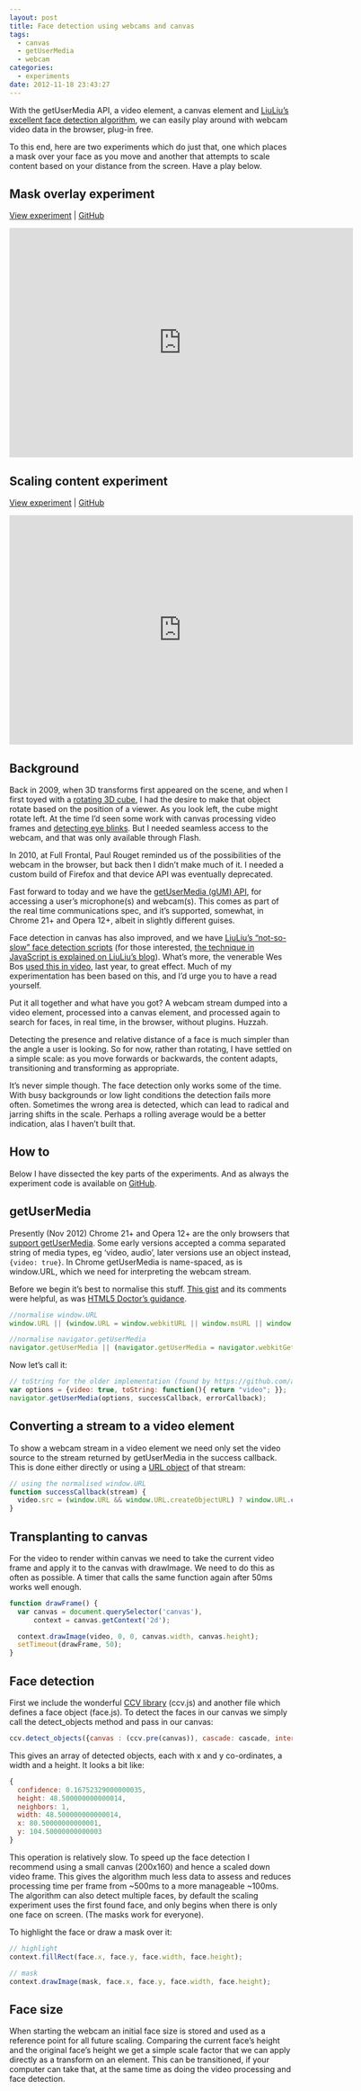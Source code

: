 ```yaml
---
layout: post
title: Face detection using webcams and canvas
tags:
  - canvas
  - getUserMedia
  - webcam
categories:
  - experiments
date: 2012-11-18 23:43:27
---
```


With the getUserMedia API, a video element, a canvas element and [LiuLiu’s excellent face detection algorithm](https://github.com/liuliu/ccv), we can easily play around with webcam video data in the browser, plug-in free.

To this end, here are two experiments which do just that, one which places a mask over your face as you move and another that attempts to scale content based on your distance from the screen. Have a play below.

## Mask overlay experiment

[View experiment](https://fofr.github.io/paulrhayes.com-experiments/webcam/mask.html) | [GitHub](https://github.com/fofr/paulrhayes.com-experiments/tree/master/webcam)

<div class="video-wrapper"><iframe class="vimeo" src="https://player.vimeo.com/video/53803605" width="612" height="408" frameborder="0"></iframe></div>

## Scaling content experiment

[View experiment](https://fofr.github.io/paulrhayes.com-experiments/webcam/) | [GitHub](https://github.com/fofr/paulrhayes.com-experiments/tree/master/webcam)

<div class="video-wrapper"><iframe class="vimeo" src="https://player.vimeo.com/video/53803604" width="612" height="408" frameborder="0"></iframe></div>

## Background

Back in 2009, when 3D transforms first appeared on the scene, and when I first toyed with a [rotating 3D cube](/2009-07/animated-css3-cube-interface-using-3d-transforms/), I had the desire to make that object rotate based on the position of a viewer. As you look left, the cube might rotate left. At the time I’d seen some work with canvas processing video frames and [detecting eye blinks](http://ajaxian.com/archives/finally-a-useful-blink-tag-detecting-your-user-blinking). But I needed seamless access to the webcam, and that was only available through Flash.

In 2010, at Full Frontal, Paul Rouget reminded us of the possibilities of the webcam in the browser, but back then I didn’t make much of it. I needed a custom build of Firefox and that device API was eventually deprecated.

Fast forward to today and we have the [getUserMedia (gUM) API](https://dev.w3.org/2011/webrtc/editor/getusermedia.html), for accessing a user’s microphone(s) and webcam(s). This comes as part of the real time communications spec, and it’s supported, somewhat, in Chrome 21+ and Opera 12+, albeit in slightly different guises.

Face detection in canvas has also improved, and we have [LiuLiu’s “not-so-slow” face detection scripts](https://github.com/liuliu/ccv) (for those interested, [the technique in JavaScript is explained on LiuLiu’s blog](http://liuliu.me/eyes/javascript-face-detection-explained/)). What’s more, the venerable Wes Bos [used this in video](http://wesbos.com/html5-video-face-detection-canvas-javascript/), last year, to great effect. Much of my experimentation has been based on this, and I’d urge you to have a read yourself.

Put it all together and what have you got? A webcam stream dumped into a video element, processed into a canvas element, and processed again to search for faces, in real time, in the browser, without plugins. Huzzah.

Detecting the presence and relative distance of a face is much simpler than the angle a user is looking. So for now, rather than rotating, I have settled on a simple scale: as you move forwards or backwards, the content adapts, transitioning and transforming as appropriate.

It’s never simple though. The face detection only works some of the time. With busy backgrounds or low light conditions the detection fails more often. Sometimes the wrong area is detected, which can lead to radical and jarring shifts in the scale. Perhaps a rolling average would be a better indication, alas I haven’t built that.

## How to

Below I have dissected the key parts of the experiments. And as always the experiment code is available on [GitHub](https://github.com/fofr/paulrhayes.com-experiments/webcam/).

## getUserMedia

Presently (Nov 2012) Chrome 21+ and Opera 12+ are the only browsers that [support getUserMedia](http://caniuse.com/stream). Some early versions accepted a comma separated string of media types, eg ‘video, audio’, later versions use an object instead, `{video: true}`. In Chrome getUserMedia is name-spaced, as is window.URL, which we need for interpreting the webcam stream.

Before we begin it’s best to normalise this stuff. [This gist](https://gist.github.com/f2ac64ed7fc467ccdfe3) and its comments were helpful, as was [HTML5 Doctor’s guidance](http://html5doctor.com/getusermedia/).

```js
//normalise window.URL
window.URL || (window.URL = window.webkitURL || window.msURL || window.oURL);

//normalise navigator.getUserMedia
navigator.getUserMedia || (navigator.getUserMedia = navigator.webkitGetUserMedia || navigator.mozGetUserMedia || navigator.msGetUserMedia);
```

Now let’s call it:

```js
// toString for the older implementation (found by https://github.com/agektmr)
var options = {video: true, toString: function(){ return "video"; }};
navigator.getUserMedia(options, successCallback, errorCallback);
```

## Converting a stream to a video element

To show a webcam stream in a video element we need only set the video source to the stream returned by getUserMedia in the success callback. This is done either directly or using a [URL object](https://developer.mozilla.org/en-US/docs/DOM/window.URL.createObjectURL) of that stream:

```js
// using the normalised window.URL
function successCallback(stream) {
  video.src = (window.URL && window.URL.createObjectURL) ? window.URL.createObjectURL(stream) : stream;
}
```

## Transplanting to canvas

For the video to render within canvas we need to take the current video frame and apply it to the canvas with drawImage. We need to do this as often as possible. A timer that calls the same function again after 50ms works well enough.

```js
function drawFrame() {
  var canvas = document.querySelector('canvas'),
      context = canvas.getContext('2d');

  context.drawImage(video, 0, 0, canvas.width, canvas.height);
  setTimeout(drawFrame, 50);
}
```

## Face detection

First we include the wonderful [CCV library](https://github.com/liuliu/ccv/tree/stable/js) (ccv.js) and another file which defines a face object (face.js). To detect the faces in our canvas we simply call the detect_objects method and pass in our canvas:

```js
ccv.detect_objects({canvas : (ccv.pre(canvas)), cascade: cascade, interval: 2, min_neighbors: 1});
```

This gives an array of detected objects, each with x and y co-ordinates, a width and a height. It looks a bit like:

```js
{
  confidence: 0.16752329000000035,
  height: 48.500000000000014,
  neighbors: 1,
  width: 48.500000000000014,
  x: 80.50000000000001,
  y: 104.50000000000003
}
```

This operation is relatively slow. To speed up the face detection I recommend using a small canvas (200x160) and hence a scaled down video frame. This gives the algorithm much less data to assess and reduces processing time per frame from ~500ms to a more manageable ~100ms. The algorithm can also detect multiple faces, by default the scaling experiment uses the first found face, and only begins when there is only one face on screen. (The masks work for everyone).

To highlight the face or draw a mask over it:

```js
// highlight
context.fillRect(face.x, face.y, face.width, face.height);

// mask
context.drawImage(mask, face.x, face.y, face.width, face.height);
```

## Face size

When starting the webcam an initial face size is stored and used as a reference point for all future scaling. Comparing the current face’s height and the original face’s height we get a simple scale factor that we can apply directly as a transform on an element. This can be transitioned, if your computer can take that, at the same time as doing the video processing and face detection.
